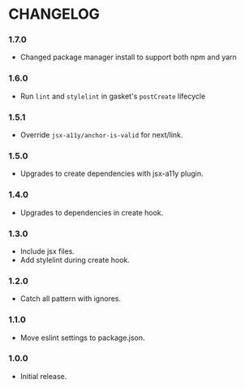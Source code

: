# CHANGELOG

### 1.7.0
- Changed package manager install to support both npm and yarn

### 1.6.0

- Run `lint` and `stylelint` in gasket's `postCreate` lifecycle

### 1.5.1

- Override `jsx-a11y/anchor-is-valid` for next/link.

### 1.5.0

- Upgrades to create dependencies with jsx-a11y plugin.

### 1.4.0

- Upgrades to dependencies in create hook.

### 1.3.0

- Include jsx files.
- Add stylelint during create hook.

### 1.2.0

- Catch all pattern with ignores.

### 1.1.0

- Move eslint settings to package.json.

### 1.0.0

- Initial release.
